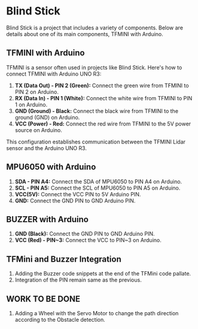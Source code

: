 # Blind Stick

Blind Stick is a project that includes a variety of components. Below are details about one of its main components, TFMINI with Arduino.

## TFMINI with Arduino

TFMINI is a sensor often used in projects like Blind Stick. Here's how to connect TFMINI with Arduino UNO R3:

1. **TX (Data Out) - PIN 2 (Green):** Connect the green wire from TFMINI to PIN 2 on Arduino.
2. **RX (Data In) - PIN 1 (White):** Connect the white wire from TFMINI to PIN 1 on Arduino.
3. **GND (Ground) - Black:** Connect the black wire from TFMINI to the ground (GND) on Arduino.
4. **VCC (Power) - Red:** Connect the red wire from TFMINI to the 5V power source on Arduino.

This configuration establishes communication between the TFMINI Lidar sensor and the Arduino UNO R3.


## MPU6050 with Arduino

1. **SDA - PIN A4:** Connect the SDA of MPU6050 to PIN A4 on Arduino.
2. **SCL - PIN A5:** Connect the SCL of MPU6050 to PIN A5 on Arduino.
3. **VCC(5V):** Connect the VCC PIN to 5V Arduino PIN.
4. **GND:** Connect the GND PIN to GND Arduino PIN.

## BUZZER with Arduino

1. **GND (Black):** Connect the GND PIN to GND Arduino PIN.
2. **VCC (Red) - PIN~3:** Connect the VCC to PIN~3 on Arduino.

## TFMini and Buzzer Integration

1. Adding the Buzzer code snippets at the end of the TFMini code pallate.
2. Integration of the PIN remain same as the previous.


## WORK TO BE DONE

1. Adding a Wheel with the Servo Motor to change the path direction according to the Obstacle detection.
